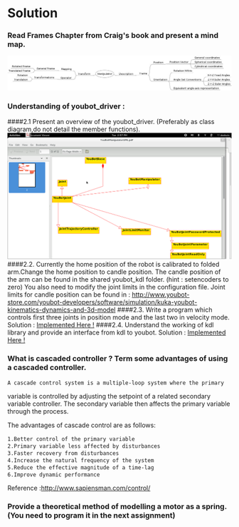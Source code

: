 Solution
=======


### Read Frames Chapter from Craig's book and present a mind map.
![Craigs](Manipulator.jpeg)
### Understanding of youbot_driver :
####2.1 Present an overview of the youbot_driver. (Preferably as class diagram,do not detail the member functions).
        ![UML](YouBotManipulatorUML.png)
####2.2. Currently the home position of the robot is calibrated to folded arm.Change the home position to candle position.
             The candle position of the arm can be found in the shared
youbot_kdl folder. (hint : setencoders to zero)
         You also need to modify the joint limits in the configuration file.
         Joint limits for candle position can be found in :
         http://www.youbot-store.com/youbot-developers/software/simulation/kuka-youbot-kinematics-dynamics-and-3d-model
####2.3. Write a program which controls first three joints in position mode and the last two in velocity mode.
        Solution : [Implemented Here !](code/src/main.cpp)
####2.4. Understand the working of kdl library and provide an interface from kdl to youbot.
        Solution : [Implemented Here !](code/src/mainInterface.cpp)
### What is cascaded controller ? Term some advantages of using a cascaded   controller.

    A cascade control system is a multiple-loop system where the primary
variable is controlled by adjusting the setpoint of a related secondary
variable controller. The secondary variable then affects the primary variable
through the process.

The advantages of cascade control are as follows:


    1.Better control of the primary variable
    2.Primary variable less affected by disturbances
    3.Faster recovery from disturbances
    4.Increase the natural frequency of the system
    5.Reduce the effective magnitude of a time-lag
    6.Improve dynamic performance

Reference :http://www.sapiensman.com/control/
### Provide a theoretical method of modelling a motor as a spring. (You need to  program it in the next assignment)
